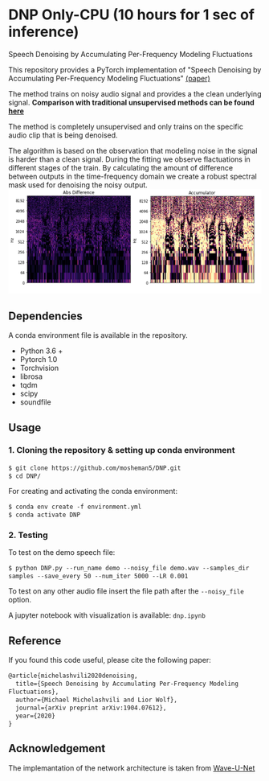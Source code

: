 # DNP Only-CPU (10 hours for 1 sec of inference)
Speech Denoising by Accumulating Per-Frequency Modeling Fluctuations

This repository provides a PyTorch implementation of "Speech Denoising by Accumulating Per-Frequency Modeling Fluctuations" [(paper)](https://arxiv.org/pdf/1904.07612.pdf)

The method trains on noisy audio signal and provides a the clean underlying signal. **Comparison with traditional unsupervised methods can be found [here](https://mosheman5.github.io/DNP/)**

The method is completely unsupervised and only trains on the specific audio clip that is being denoised.

The algorithm is based on the observation that modeling noise in the signal is harder than a clean signal. 
During the fitting we observe flactuations in different stages of the train. 
By calculating the amount of difference between outputs in the time-frequency domain we create a robust spectral mask used for denoising the noisy output. 
![Accumulator](./accumulator.png)

## Dependencies
A conda environment file is available in the repository.
* Python 3.6 +
* Pytorch 1.0
* Torchvision
* librosa
* tqdm
* scipy
* soundfile

## Usage

### 1. Cloning the repository & setting up conda environment
```
$ git clone https://github.com/mosheman5/DNP.git
$ cd DNP/
```
For creating and activating the conda environment:
```
$ conda env create -f environment.yml
$ conda activate DNP
```
 
### 2. Testing

To test on the demo speech file:

```
$ python DNP.py --run_name demo --noisy_file demo.wav --samples_dir samples --save_every 50 --num_iter 5000 --LR 0.001
```

To test on any other audio file insert the file path after the ```--noisy_file``` option.

A jupyter notebook with visualization is available: ```dnp.ipynb```

## Reference
If you found this code useful, please cite the following paper:
```
@article{michelashvili2020denoising,
  title={Speech Denoising by Accumulating Per-Frequency Modeling Fluctuations},
  author={Michael Michelashvili and Lior Wolf},
  journal={arXiv preprint arXiv:1904.07612},
  year={2020}
}
```

## Acknowledgement
The implemantation of the network architecture is taken from [Wave-U-Net](https://github.com/f90/Wave-U-Net)
